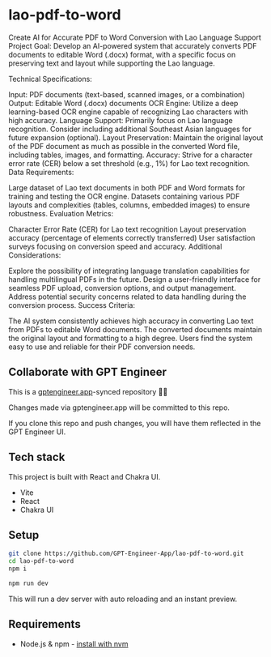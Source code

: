 # lao-pdf-to-word

Create AI for Accurate PDF to Word Conversion with Lao Language Support
Project Goal: Develop an AI-powered system that accurately converts PDF documents to editable Word (.docx) format, with a specific focus on preserving text and layout while supporting the Lao language.

Technical Specifications:

Input: PDF documents (text-based, scanned images, or a combination)
Output: Editable Word (.docx) documents
OCR Engine: Utilize a deep learning-based OCR engine capable of recognizing Lao characters with high accuracy.
Language Support:
Primarily focus on Lao language recognition.
Consider including additional Southeast Asian languages for future expansion (optional).
Layout Preservation: Maintain the original layout of the PDF document as much as possible in the converted Word file, including tables, images, and formatting.
Accuracy: Strive for a character error rate (CER) below a set threshold (e.g., 1%) for Lao text recognition.
Data Requirements:

Large dataset of Lao text documents in both PDF and Word formats for training and testing the OCR engine.
Datasets containing various PDF layouts and complexities (tables, columns, embedded images) to ensure robustness.
Evaluation Metrics:

Character Error Rate (CER) for Lao text recognition
Layout preservation accuracy (percentage of elements correctly transferred)
User satisfaction surveys focusing on conversion speed and accuracy.
Additional Considerations:

Explore the possibility of integrating language translation capabilities for handling multilingual PDFs in the future.
Design a user-friendly interface for seamless PDF upload, conversion options, and output management.
Address potential security concerns related to data handling during the conversion process.
Success Criteria:

The AI system consistently achieves high accuracy in converting Lao text from PDFs to editable Word documents.
The converted documents maintain the original layout and formatting to a high degree.
Users find the system easy to use and reliable for their PDF conversion needs.

## Collaborate with GPT Engineer

This is a [gptengineer.app](https://gptengineer.app)-synced repository 🌟🤖

Changes made via gptengineer.app will be committed to this repo.

If you clone this repo and push changes, you will have them reflected in the GPT Engineer UI.

## Tech stack

This project is built with React and Chakra UI.

- Vite
- React
- Chakra UI

## Setup

```sh
git clone https://github.com/GPT-Engineer-App/lao-pdf-to-word.git
cd lao-pdf-to-word
npm i
```

```sh
npm run dev
```

This will run a dev server with auto reloading and an instant preview.

## Requirements

- Node.js & npm - [install with nvm](https://github.com/nvm-sh/nvm#installing-and-updating)
